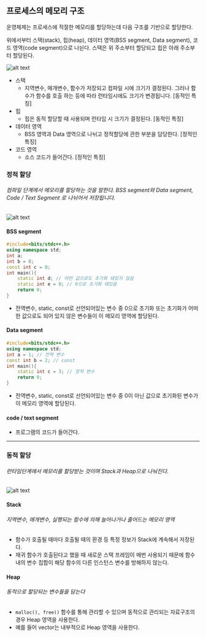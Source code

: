 ## 프로세스의 메모리 구조

운영체제는 프로세스에 적절한 메모리를 할당하는데 다음 구조를 기반으로 할당한다.

위에서부터 스택(stack), 힙(heap), 데이터 영역(BSS segment, Data segment), 코드 영역(code segment)으로 나뉜다. 스택은 위 주소부터 할당되고 힙은 아래 주소부터 할당된다.

![alt text](<스크린샷 2025-04-15 오후 12.59.37.png>)

- 스택
  - 지역변수, 매개변수, 함수가 저장되고 컴파일 시에 크기가 결정된다. 그러나 함수가 함수를 호출 하는 등에 따라 런타임시에도 크기가 변경됩니다. [동적인 특징]
- 힙
  - 힙은 동적 할당할 때 사용되며 런타임 시 크기가 결정된다. [동적인 특징]
- 데이터 영역
  - BSS 영역과 Data 영역으로 나뉘고 정적할당에 관한 부분을 담당한다. [정적인 특징]
- 코드 영역
  - 소스 코드가 들어간다. [정적인 특징]

### 정적 할당

###### 컴파일 단계에서 메모리를 할당하는 것을 말한다. BSS segment와 Data segment, Code / Text Segment 로 나뉘어서 저장됩니다.

![alt text](<스크린샷 2025-04-15 오후 1.02.25.png>)

#### BSS segment

```c++
#include<bits/stdc++.h>
using namespace std;
int a;
int b = 0;
const int c = 0;
int main(){
    static int d; // 어떤 값으로도 초기화 돼있지 않음
    static int e = 0; // 0으로 초기화 돼있음
    return 0;
}
```

- 전역변수, static, const로 선언되어있는 변수 중 0으로 초기화 또는 초기화가 어떠한 값으로도 되어 있지 않은 변수들이 이 메모리 영역에 할당된다.

#### Data segment

```c++
#include<bits/stdc++.h>
using namespace std;
int a = 1; // 전역 변수
const int b = 2; // const
int main(){
    static int c = 3; // 정적 변수
    return 0;
}
```

- 전역변수, static, const로 선언되어있는 변수 중 0이 아닌 값으로 초기화된 변수가 이 메모리 영역에 할당된다.

#### code / text segment

- 프로그램의 코드가 들어간다.

---

### 동적 할당

###### 런타임단계에서 메모리를 할당받는 것이며 Stack과 Heap으로 나눠진다.

![alt text](<스크린샷 2025-04-15 오후 1.07.58.png>)

#### Stack

###### 지역변수, 매개변수, 실행되는 함수에 의해 늘어나거나 줄어드는 메모리 영역

- 함수가 호출될 때마다 호출될 때의 환경 등 특정 정보가 Stack에 계속해서 저장된다.
- 재귀 함수가 호출된다고 했을 때 새로운 스택 프레임이 매번 사용되기 때문에 함수 내의 변수 집합이 해당 함수의 다른 인스턴스 변수를 방해하지 않는다.

#### Heap

###### 동적으로 할당되는 변수들을 담는다

- `malloc(), free()` 함수를 통해 관리할 수 있으며 동적으로 관리되는 자료구조의 경우 Heap 영역을 사용한다.
- 예를 들어 vector는 내부적으로 Heap 영역을 사용한다.
